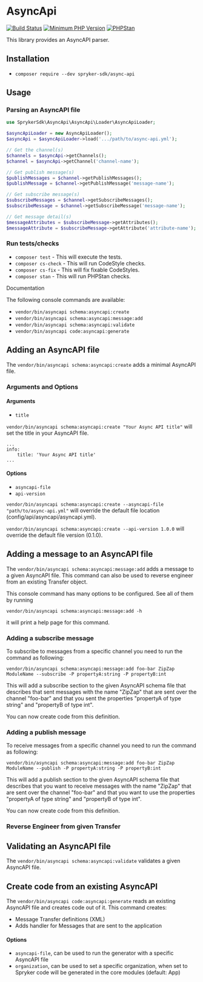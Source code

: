 # AsyncApi

[![Build Status](https://github.com/spryker-sdk/async-api/workflows/CI/badge.svg?branch=master)](https://github.com/spryker-sdk/async-api/actions?query=workflow%3ACI+branch%3Amaster)
[![Minimum PHP Version](https://img.shields.io/badge/php-%3E%3D%207.4-8892BF.svg)](https://php.net/)
[![PHPStan](https://img.shields.io/badge/PHPStan-level%208-brightgreen.svg?style=flat)](https://phpstan.org/)

This library provides an AsyncAPI parser.

## Installation

- `composer require --dev spryker-sdk/async-api`

## Usage

### Parsing an AsyncAPI file

```php
use SprykerSdk\AsyncApi\AsyncApi\Loader\AsyncApiLoader;

$asyncApiLoader = new AsyncApiLoader();
$asyncApi = $asyncApiLoader->load('.../path/to/async-api.yml');

// Get the channel(s)
$channels = $asyncApi->getChannels();
$channel = $asyncApi->getChannel('channel-name');

// Get publish message(s)
$publishMessages = $channel->getPublishMessages();
$publishMessage = $channel->getPublishMessage('message-name');

// Get subscribe message(s)
$subscribeMessages = $channel->getSubscribeMessages();
$subscribeMessage = $channel->getSubscribeMessage('message-name');

// Get message detail(s)
$messageAttributes = $subscribeMessage->getAttributes();
$messageAttribute = $subscribeMessage->getAttribute('attribute-name');
```


### Run tests/checks

- `composer test` - This will execute the tests.
- `composer cs-check` - This will run CodeStyle checks.
- `composer cs-fix` - This will fix fixable CodeStyles.
- `composer stan` - This will run PHPStan checks.

Documentation

The following console commands are available:

- `vendor/bin/asyncapi schema:asyncapi:create`
- `vendor/bin/asyncapi schema:asyncapi:message:add`
- `vendor/bin/asyncapi schema:asyncapi:validate`
- `vendor/bin/asyncapi code:asyncapi:generate`

## Adding an AsyncAPI file

The `vendor/bin/asyncapi schema:asyncapi:create` adds a minimal AsyncAPI file.

### Arguments and Options

#### Arguments

- `title`

`vendor/bin/asyncapi schema:asyncapi:create "Your Async API title"` will set the title in your AsyncAPI file.

```
...
info:
    title: 'Your Async API title'
...
```

#### Options

- `asyncapi-file`
- `api-version`

`vendor/bin/asyncapi schema:asyncapi:create --asyncapi-file "path/to/async-api.yml"` will override the default file location (config/api/asyncapi/asyncapi.yml).

`vendor/bin/asyncapi schema:asyncapi:create --api-version 1.0.0` will override the default file version (0.1.0).

## Adding a message to an AsyncAPI file

The `vendor/bin/asyncapi schema:asyncapi:message:add` adds a message to a given AsyncAPI file. This command can also be used to reverse engineer from an existing Transfer object.

This console command has many options to be configured. See all of them by running

`vendor/bin/asyncapi schema:asyncapi:message:add -h`

it will print a help page for this command.

### Adding a subscribe message

To subscribe to messages from a specific channel you need to run the command as following:

`vendor/bin/asyncapi schema:asyncapi:message:add foo-bar ZipZap ModuleName --subscribe -P propertyA:string -P propertyB:int`

This will add a subscribe section to the given AsyncAPI schema file that describes that sent messages with the name "ZipZap" that are sent over the channel "foo-bar" and that you sent the properties "propertyA of type string" and "propertyB of type int".

You can now create code from this definition.

### Adding a publish message

To receive messages from a specific channel you need to run the command as following:

`vendor/bin/asyncapi schema:asyncapi:message:add foo-bar ZipZap ModuleName --publish -P propertyA:string -P propertyB:int`

This will add a publish section to the given AsyncAPI schema file that describes that you want to receive messages with the name "ZipZap" that are sent over the channel "foo-bar" and that you want to use the properties "propertyA of type string" and "propertyB of type int".

You can now create code from this definition.

### Reverse Engineer from given Transfer


## Validating an AsyncAPI file

The `vendor/bin/asyncapi schema:asyncapi:validate` validates a given AsyncAPI file.


## Create code from an existing AsyncAPI

The `vendor/bin/asyncapi code:asyncapi:generate` reads an existing AsyncAPI file and creates code out of it. This command creates:

- Message Transfer definitions (XML)
- Adds handler for Messages that are sent to the application

#### Options

- `asyncapi-file`, can be used to run the generator with a specific AsyncAPI file
- `organization`, can be used to set a specific organization, when set to Spryker code will be generated in the core modules (default: App)
